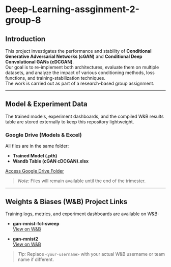 # Deep-Learning-assginment-2-group-8

## Introduction
This project investigates the performance and stability of **Conditional Generative Adversarial Networks (cGAN)** and **Conditional Deep Convolutional GANs (cDCGAN)**.  
Our goal is to re-implement both architectures, evaluate them on multiple datasets, and analyze the impact of various conditioning methods, loss functions, and training-stabilization techniques.  
The work is carried out as part of a research-based group assignment.

---

## Model & Experiment Data

The trained models, experiment dashboards, and the compiled W&B results table are stored externally to keep this repository lightweight.

### Google Drive (Models & Excel)
All files are in the same folder:
- **Trained Model (.pth)**
- **Wandb Table (cGAN cDCGAN).xlsx**

[Access Google Drive Folder](https://drive.google.com/drive/folders/1KO4iVEWiyViDP9GXIWt1SSZ2Cyy2f-fy?usp=drive_link)

> *Note:* Files will remain available until the end of the trimester.

---

## Weights & Biases (W&B) Project Links

Training logs, metrics, and experiment dashboards are available on W&B:

- **gan-mnist-fcl-sweep**  
  [View on W&B](https://wandb.ai/eezzh-universiti-tunku-abdul-rahman/gan-mnist-fcl-sweep/table?nw=nwuserxin7sheng10)

- **gan-mnist2**  
  [View on W&B](https://wandb.ai/eezzh-universiti-tunku-abdul-rahman/gan-mnist2?nw=nwuserxin7sheng10)

> *Tip:* Replace `<your-username>` with your actual W&B username or team name if different.

